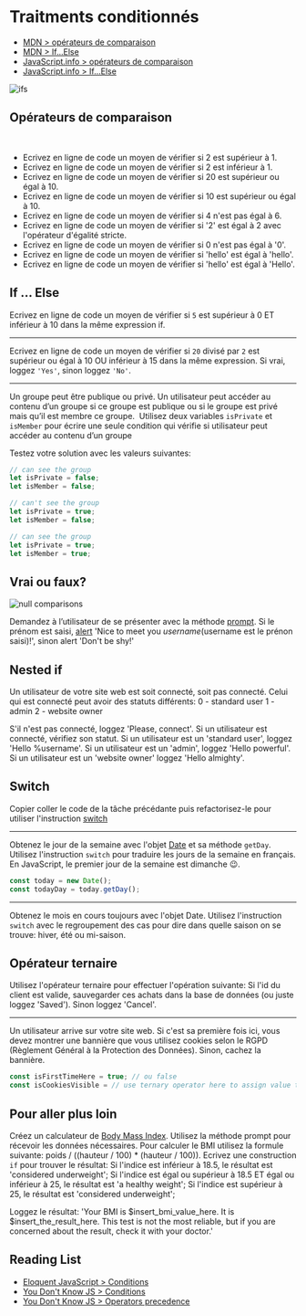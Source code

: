 # Traitments conditionnés

+ [MDN > opérateurs de comparaison](https://developer.mozilla.org/en-US/docs/Web/JavaScript/Reference/Operators/Comparison_Operators)
+ [MDN > If...Else](https://developer.mozilla.org/en-US/docs/Web/JavaScript/Reference/Statements/if...else)
+ [JavaScript.info > opérateurs de comparaison](https://javascript.info/comparison)
+ [JavaScript.info > If...Else](https://javascript.info/comparison)

![ifs](https://pics.me.me/a-programmers-wife-sends-him-to-the-grocery-store-with-31715874.png)

## Opérateurs de comparaison
​
+ Ecrivez en ligne de code un moyen de vérifier si 2 est supérieur à 1.
+ Ecrivez en ligne de code un moyen de vérifier si 2 est inférieur à 1. 
+ Ecrivez en ligne de code un moyen de vérifier si 20 est supérieur ou égal à 10.
+ Ecrivez en ligne de code un moyen de vérifier si 10 est supérieur ou égal à 10. 
+ Ecrivez en ligne de code un moyen de vérifier si 4 n'est pas égal à 6. 
+ Ecrivez en ligne de code un moyen de vérifier si '2' est égal à 2 avec l'opérateur d'égalité stricte.
+ Ecrivez en ligne de code un moyen de vérifier si 0 n'est pas égal à '0'. 
+ Ecrivez en ligne de code un moyen de vérifier si 'hello' est égal à 'hello'.
+ Ecrivez en ligne de code un moyen de vérifier si 'hello' est égal à 'Hello'.

<!-- + Ecrivez en ligne de code un moyen de vérifier si 2 est inférieur à 5. -->
<!-- + Ecrivez en ligne de code un moyen de vérifier si 5 est inférieur ou égal à 10. -->
<!-- + Ecrivez en ligne de code un moyen de vérifier si '5' converti en nombre n'est pas égal à 5. --> 
<!-- + Ecrivez en ligne de code un moyen de vérifier si '2' est égal à 2 avec l'opérateur d'égalité simple. -->
<!-- + Ecrivez en ligne de code un moyen de vérifier si 0 n'est pas strictement égal à '0'. -->
<!-- + Ecrivez en ligne de code un moyen de vérifier si `'true'` est égal à `true`. -->

## If ... Else

Ecrivez en ligne de code un moyen de vérifier si `5` est supérieur à 0 ET inférieur à 10 dans la même expression if.

---

Ecrivez en ligne de code un moyen de vérifier si `20` divisé par `2` est supérieur ou égal à 10 OU inférieur à 15 dans la même expression. Si vrai, loggez `'Yes'`, sinon loggez `'No'`.

---

Un groupe peut être publique ou privé. Un utilisateur peut accéder au contenu d’un groupe si ce groupe est publique ou si le groupe est privé mais qu’il est membre ce groupe.
​
Utilisez deux variables `isPrivate` et `isMember` pour écrire une seule condition qui vérifie si utilisateur peut accéder au contenu d’un groupe
​

Testez votre solution avec les valeurs suivantes:
```js
// can see the group
let isPrivate = false;
let isMember = false;

// can't see the group
let isPrivate = true;
let isMember = false;

// can see the group
let isPrivate = true;
let isMember = true;

```

## Vrai ou faux?

![null comparisons](https://i.ibb.co/99xX5c7/comparisons.png)

<!-- Assignez à une variable chaque valeur suivante précédé par l'opérateur `!`. Observez comment il transforme les valeurs.
Expliquez dans un commentaire pourquoi on utilise cet opérateur.
```js
'', '0', 1, 0, undefined, null, NaN, 'Hello World', {hello: 'World'}, {}, [1, 2, 3], []
```

---

```js
let isButtonVisible = true; // can be true or false
```
Comparer `isButtonVisible` avec `false` pour vérifier si le bouton n'est pas visible. Si non visible, loggez `'Hidden'`, sinon loggez `'Visible'`.
Refactorisez votre code pour utiliser l'opérateur `!`.

---

Assignez à une variable chaque valeur suivante précédé par l'opérateur `!!`. Observez comment il transforme les valeurs.
Expliquez dans un commentaire pourquoi on utilise cet opérateur.
```js
'', '0', 1, 0, undefined, null, NaN, 'Hello World', {hello: 'World'}, {}, [1, 2, 3], []
```

--- -->

Demandez à l’utilisateur de se présenter avec la méthode [prompt](https://developer.mozilla.org/en-US/docs/Web/API/Window/prompt). Si le prénom est saisi, [alert](https://developer.mozilla.org/en-US/docs/Web/API/Window/alert) 'Nice to meet you $username ($username est le prénon saisi)!', sinon alert 'Don't be shy!'
<!-- Utilisez l'opérateur `!!`. -->

<!-- ---

Testez les valeurs suivantes dans la construction `if`. Lesquelles sont TRUTHY et lesquelles sont FALSY? 
```js
'', '0', 1, 0, undefined, null, NaN, 'Hello World', {hello: 'World'}, {}, [1, 2, 3], []
// List truthy values here:
// List falsy values here:
```

Copiez collez le code de la tâche ("Demandez à l’utilisateur de se présenter...") puis refactorisez-le pour vérifier que la valeur saisie est simplement truthy/falsy. -->

## Nested if

Un utilisateur de votre site web est soit connecté, soit pas connecté. Celui qui est connecté peut avoir des statuts différents:
0 - standard user
1 - admin
2 - website owner

S'il n'est pas connecté, loggez 'Please, connect'.
Si un utilisateur est connecté, vérifiez son statut.
Si un utilisateur est un 'standard user', loggez 'Hello %username'.
Si un utilisateur est un 'admin', loggez 'Hello powerful'. 
Si un utilisateur est un 'website owner' loggez 'Hello almighty'.

## Switch

Copier coller le code de la tâche précédante puis refactorisez-le pour utiliser l'instruction [switch](https://developer.mozilla.org/en-US/docs/Web/JavaScript/Reference/Statements/switch)

---

Obtenez le jour de la semaine avec l'objet [Date](https://developer.mozilla.org/en-US/docs/Web/JavaScript/Reference/Global_Objects/Date) et sa méthode `getDay`.
Utilisez l'instruction `switch` pour traduire les jours de la semaine en français. 
En JavaScript, le premier jour de la semaine est dimanche 😉.
```js
const today = new Date();
const todayDay = today.getDay();
```

---

Obtenez le mois en cours toujours avec l'objet Date.
Utilisez l'instruction `switch` avec le regroupement des cas pour dire dans quelle saison on se trouve: hiver, été ou mi-saison.

## Opérateur ternaire

Utilisez l'opérateur ternaire pour effectuer l'opération suivante:
Si l'id du client est valide, sauvegarder ces achats dans la base de données (ou juste loggez 'Saved'). Sinon loggez 'Cancel'.

--- 

Un utilisateur arrive sur votre site web. Si c'est sa première fois ici, vous devez montrer une bannière que vous utilisez cookies selon le RGPD (Règlement Général à la Protection des Données). Sinon, cachez la bannière.

```js
const isFirstTimeHere = true; // ou false
const isCookiesVisible = // use ternary operator here to assign value to isCookiesVisible variable
```

## Pour aller plus loin

Créez un calculateur de [Body Mass Index](https://fr.wikipedia.org/wiki/Indice_de_masse_corporelle).
Utilisez la méthode prompt pour récevoir les données nécessaires.
Pour calculer le BMI utilisez la formule suivante: poids / ((hauteur / 100) * (hauteur / 100)).
Ecrivez une construction `if` pour trouver le résultat:
Si l'indice est inférieur à 18.5, le résultat est 'considered underweight';
Si l'indice est égal ou supérieur à 18.5 ET égal ou inférieur à 25, le résultat est 'a healthy weight';
Si l'indice est supérieur à 25, le résultat est 'considered underweight';

Loggez le résultat: 'Your BMI is $insert_bmi_value_here. It is $insert_the_result_here. This test is not the most reliable, but if you are concerned about the result, check it with your doctor.'

## Reading List

+ [Eloquent JavaScript > Conditions](https://eloquentjavascript.net/02_program_structure.html#h_wpz5oi2dy7)
+ [You Don't Know JS > Conditions](https://github.com/getify/You-Dont-Know-JS/blob/master/up%20%26%20going/ch1.md#conditionals)
+ [You Don't Know JS > Operators precedence](https://github.com/getify/You-Dont-Know-JS/blob/master/types%20%26%20grammar/ch5.md#operator-precedence)

